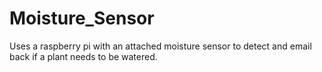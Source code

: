 # Moisture_Sensor
Uses a raspberry pi with an attached moisture sensor to detect and email back if a plant needs to be watered.

